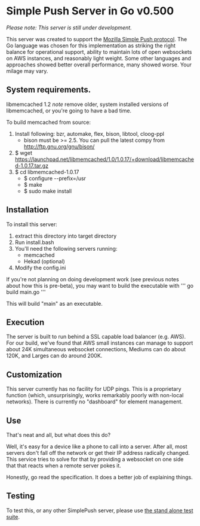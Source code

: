 Simple Push Server in Go v0.500
===

*Please note: This server is still under development.*

This server was created to support the [Mozilla Simple Push
protocol](https://wiki.mozilla.org/WebAPI/SimplePush). The Go language
was chosen for this implementation as striking the right balance for
operational support, ability to maintain lots of open websockets on
AWS instances, and reasonably light weight. Some other languages and
approaches showed better overall performance, many showed worse. Your
milage may vary.

## System requirements.

libmemcached 1.2 *note* remove older, system installed versions of
libmemcached, or you're going to have a bad time.

To build memcached from source:

1. Install following: bzr, automake, flex, bison, libtool, cloog-ppl
    * bison must be >= 2.5. You can pull the latest compy from
      http://ftp.gnu.org/gnu/bison/
2. $ wget
https://launchpad.net/libmemcached/1.0/1.0.17/+download/libmemcached-1.0.17.tar.gz
3. $ cd libmemcached-1.0.17
    * $ configure --prefix=/usr
    * $ make
    * $ sudo make install

## Installation
To install this server:

1. extract this directory into target directory
2. Run install.bash
3. You'll need the following servers running:
    * memcached
    * Hekad (optional)
4. Modify the config.ini

If you're not planning on doing development work (see previous notes
about how this is pre-beta), you may want to build the executable with
''' go build main.go '''

This will build "main" as an executable.

## Execution
 The server is built to run behind a SSL capable load balancer (e.g.
AWS). For our build, we've found that AWS small instances can manage
to support about 24K simultaneous websocket connections, Mediums can
do about 120K, and Larges can do around 200K.

## Customization
This server currently has no facility for UDP pings. This is a
proprietary function (which, unsurprisingly, works remarkably poorly
with non-local networks). There is currently no "dashboard" for
element management.

## Use
That's neat and all, but what does this do?

Well, it's easy for a device like a phone to call into a server.
After all, most servers don't fall off the network or get their IP
address radically changed. This service tries to solve for that by
providing a websocket on one side that that reacts when a remote
server pokes it.

Honestly, go read the specification. It does a better job of
explaining things.

## Testing

To test this, or any other SimplePush server, please use [the stand
alone test suite](https://github.com/jrconlin/simplepush_test).
